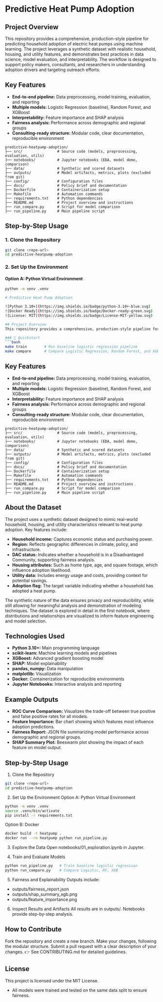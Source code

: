 # Predictive Heat Pump Adoption

## Project Overview

This repository provides a comprehensive, production-style pipeline for predicting household adoption of electric heat pumps using machine learning. The project leverages a synthetic dataset with realistic household, housing, and utility features, and demonstrates best practices in data science, model evaluation, and interpretability. The workflow is designed to support policy makers, consultants, and researchers in understanding adoption drivers and targeting outreach efforts.

## Key Features
- **End-to-end pipeline:** Data preprocessing, model training, evaluation, and reporting
- **Multiple models:** Logistic Regression (baseline), Random Forest, and XGBoost
- **Interpretability:** Feature importance and SHAP analysis
- **Fairness analysis:** Performance across demographic and regional groups
- **Consulting-ready structure:** Modular code, clear documentation, reproducible environment



```
predictive-heatpump-adoption/
├── src/                # Source code (models, preprocessing, evaluation, utils)
├── notebooks/          # Jupyter notebooks (EDA, model demo, comparison)
├── data/               # Synthetic and scored datasets
├── outputs/            # Model artifacts, metrics, plots (excluded from git)
├── config/             # Configuration files
├── docs/               # Policy brief and documentation
├── Dockerfile          # Containerization setup
├── Makefile            # Automation commands
├── requirements.txt    # Python dependencies
├── README.md           # Project overview and instructions
├── run_compare.py      # Script for model comparison
├── run_pipeline.py     # Main pipeline script
```

## Step-by-Step Usage

### 1. Clone the Repository
```bash
git clone <repo-url>
cd predictive-heatpump-adoption
```

### 2. Set Up the Environment
#### Option A: Python Virtual Environment
```bash
python -m venv .venv

# Predictive Heat Pump Adoption

![Python 3.10+](https://img.shields.io/badge/python-3.10+-blue.svg)
![Docker Ready](https://img.shields.io/badge/Docker-ready-green.svg)
![License: MIT](https://img.shields.io/badge/License-MIT-yellow.svg)

## Project Overview
This repository provides a comprehensive, production-style pipeline for predicting household adoption of electric heat pumps using machine learning. The project leverages a synthetic dataset with realistic household, housing, and utility features, and demonstrates best practices in data science, model evaluation, and interpretability. The workflow is designed to support policy makers, consultants, and researchers in understanding adoption drivers and targeting outreach efforts.

### 🔑 Quickstart
```bash
make train        # Run baseline logistic regression pipeline
make compare      # Compare Logistic Regression, Random Forest, and XGBoost
```

## Key Features
- **End-to-end pipeline:** Data preprocessing, model training, evaluation, and reporting
- **Multiple models:** Logistic Regression (baseline), Random Forest, and XGBoost
- **Interpretability:** Feature importance and SHAP analysis
- **Fairness analysis:** Performance across demographic and regional groups
- **Consulting-ready structure:** Modular code, clear documentation, reproducible environment

```
predictive-heatpump-adoption/
├── src/                # Source code (models, preprocessing, evaluation, utils)
├── notebooks/          # Jupyter notebooks (EDA, model demo, comparison)
├── data/               # Synthetic and scored datasets
├── outputs/            # Model artifacts, metrics, plots (excluded from git)
├── config/             # Configuration files
├── docs/               # Policy brief and documentation
├── Dockerfile          # Containerization setup
├── Makefile            # Automation commands
├── requirements.txt    # Python dependencies
├── README.md           # Project overview and instructions
├── run_compare.py      # Script for model comparison
├── run_pipeline.py     # Main pipeline script
```

## About the Dataset
The project uses a synthetic dataset designed to mimic real-world household, housing, and utility characteristics relevant to heat pump adoption. Key features include:
- **Household income:** Captures economic status and purchasing power.
- **Region:** Reflects geographic differences in climate, policy, and infrastructure.
- **DAC status:** Indicates whether a household is in a Disadvantaged Community, supporting fairness analysis.
- **Housing attributes:** Such as home type, age, and square footage, which influence adoption likelihood.
- **Utility data:** Includes energy usage and costs, providing context for potential savings.
- **Adoption flag:** The target variable indicating whether a household has adopted a heat pump.

The synthetic nature of the data ensures privacy and reproducibility, while still allowing for meaningful analysis and demonstration of modeling techniques. The dataset is explored in detail in the first notebook, where distributions and relationships are visualized to inform feature engineering and model selection.

## Technologies Used
- **Python 3.10+:** Main programming language
- **scikit-learn:** Machine learning models and pipelines
- **XGBoost:** Advanced gradient boosting model
- **SHAP:** Model explainability
- **pandas, numpy:** Data manipulation
- **matplotlib:** Visualization
- **Docker:** Containerization for reproducible environments
- **Jupyter Notebooks:** Interactive analysis and reporting

## Example Outputs
- **ROC Curve Comparison:** Visualizes the trade-off between true positive and false positive rates for all models.
- **Feature Importance:** Bar chart showing which features most influence adoption predictions.
- **Fairness Report:** JSON file summarizing model performance across demographic and regional groups.
- **SHAP Summary Plot:** Beeswarm plot showing the impact of each feature on model output.

## Step-by-Step Usage

1. Clone the Repository
```bash
git clone <repo-url>
cd predictive-heatpump-adoption
```

2. Set Up the Environment
Option A: Python Virtual Environment
```bash
python -m venv .venv
source .venv/bin/activate
pip install -r requirements.txt
```
Option B: Docker
```bash
docker build -t heatpump .
docker run --rm heatpump python run_pipeline.py
```

3. Explore the Data
Open notebooks/01_exploration.ipynb in Jupyter.

4. Train and Evaluate Models
```bash
python run_pipeline.py   # Train baseline logistic regression
python run_compare.py    # Compare Logistic, RF, XGB
```

5. Fairness and Explainability
Outputs include:
- outputs/fairness_report.json
- outputs/shap_summary_xgb.png
- outputs/feature_importance.png

6. Inspect Results and Artifacts
All results are in outputs/. Notebooks provide step-by-step analysis.

## How to Contribute
Fork the repository and create a new branch.
Make your changes, following the modular structure.
Submit a pull request with a clear description of your changes.
👉 See CONTRIBUTING.md for detailed guidelines.

## License
This project is licensed under the MIT License.
  - All models were trained and tested on the same data split to ensure fairness.
